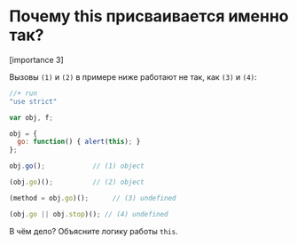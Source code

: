 # Почему this присваивается именно так?

[importance 3]

Вызовы `(1)` и `(2)` в примере ниже работают не так, как `(3)` и `(4)`:

```js
//+ run
"use strict"

var obj, f;

obj = {
  go: function() { alert(this); }
};

obj.go();            // (1) object

(obj.go)();          // (2) object

(method = obj.go)();      // (3) undefined

(obj.go || obj.stop)(); // (4) undefined
```

В чём дело? Объясните логику работы `this`.

